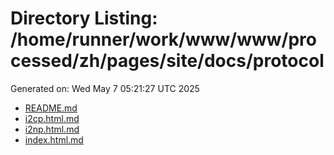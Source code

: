 # Directory Listing: /home/runner/work/www/www/processed/zh/pages/site/docs/protocol
Generated on: Wed May  7 05:21:27 UTC 2025

- [README.md](README.md)
- [i2cp.html.md](i2cp.html.md)
- [i2np.html.md](i2np.html.md)
- [index.html.md](index.html.md)
